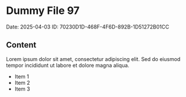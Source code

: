 # Dummy File 97

Date: 2025-04-03
ID: 70230D1D-468F-4F6D-892B-1D51272B01CC

## Content

Lorem ipsum dolor sit amet, consectetur adipiscing elit.
Sed do eiusmod tempor incididunt ut labore et dolore magna aliqua.

* Item 1
* Item 2
* Item 3
